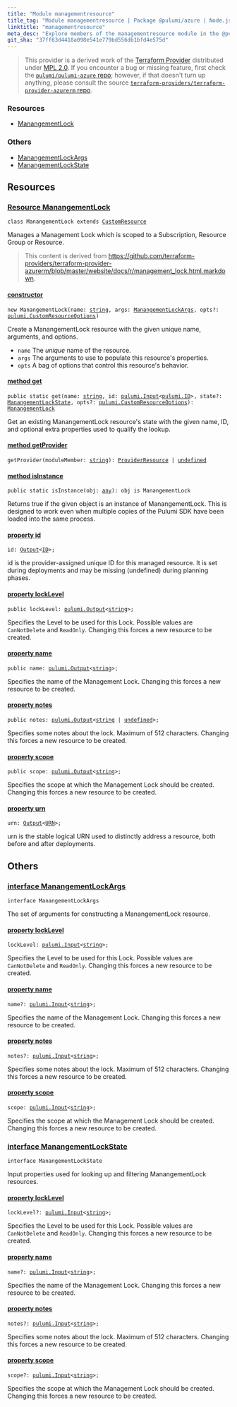 ```yaml
---
title: "Module managementresource"
title_tag: "Module managementresource | Package @pulumi/azure | Node.js SDK"
linktitle: "managementresource"
meta_desc: "Explore members of the managementresource module in the @pulumi/azure package."
git_sha: "37ff63d4418a098e541e779bd556db1bfd4e575d"
---
```


<!-- WARNING: this page was generated by a tool. Do not edit it by hand. -->
<!-- To change it, please see https://github.com/pulumi/docs/tree/master/tools/tscdocgen. -->


> This provider is a derived work of the [Terraform Provider](https://github.com/terraform-providers/terraform-provider-azurerm)
> distributed under [MPL 2.0](https://www.mozilla.org/en-US/MPL/2.0/). If you encounter a bug or missing feature,
> first check the [`pulumi/pulumi-azure` repo](https://github.com/pulumi/pulumi-azure/issues); however, if that doesn't turn up anything,
> please consult the source [`terraform-providers/terraform-provider-azurerm` repo](https://github.com/terraform-providers/terraform-provider-azurerm/issues).





<h3>Resources</h3>
<ul class="api">
    <li><a href="#ManangementLock"><span class="symbol resource"></span>ManangementLock</a></li>
</ul>


<h3>Others</h3>
<ul class="api">
    <li><a href="#ManangementLockArgs"><span class="symbol api"></span>ManangementLockArgs</a></li>
    <li><a href="#ManangementLockState"><span class="symbol api"></span>ManangementLockState</a></li>
</ul>


<h2 id="resources">Resources</h2>
<h3 class="pdoc-module-header" id="ManangementLock" data-link-title="ManangementLock">
    <a href="https://github.com/pulumi/pulumi-azure/blob/{{< param git_sha >}}/sdk/nodejs/managementresource/manangementLock.ts#L12">
        Resource <strong>ManangementLock</strong>
    </a>
</h3>

<pre class="highlight"><code><span class='kr'>class</span> <span class='nx'>ManangementLock</span> <span class='kr'>extends</span> <a href='/docs/reference/pkg/nodejs/pulumi/pulumi/#CustomResource'>CustomResource</a></code></pre>

Manages a Management Lock which is scoped to a Subscription, Resource Group or Resource.

> This content is derived from https://github.com/terraform-providers/terraform-provider-azurerm/blob/master/website/docs/r/management_lock.html.markdown.

<h4 class="pdoc-member-header" id="ManangementLock-constructor">
<a class="pdoc-child-name" href="https://github.com/pulumi/pulumi-azure/blob/{{< param git_sha >}}/sdk/nodejs/managementresource/manangementLock.ts#L54"> <b>constructor</b></a>
</h4>


<pre class="highlight"><code><span class='kd'></span><span class='kd'>new</span> ManangementLock(name: <span class='kd'><a href='https://developer.mozilla.org/en-US/docs/Web/JavaScript/Reference/Global_Objects/String'>string</a></span>, args: <a href='#ManangementLockArgs'>ManangementLockArgs</a>, opts?: <a href='/docs/reference/pkg/nodejs/pulumi/pulumi/#CustomResourceOptions'>pulumi.CustomResourceOptions</a>)</code></pre>


Create a ManangementLock resource with the given unique name, arguments, and options.

* `name` The _unique_ name of the resource.
* `args` The arguments to use to populate this resource&#39;s properties.
* `opts` A bag of options that control this resource&#39;s behavior.

<h4 class="pdoc-member-header" id="ManangementLock-get">
<a class="pdoc-child-name" href="https://github.com/pulumi/pulumi-azure/blob/{{< param git_sha >}}/sdk/nodejs/managementresource/manangementLock.ts#L21">method <b>get</b></a>
</h4>


<pre class="highlight"><code><span class='kd'>public static </span>get(name: <span class='kd'><a href='https://developer.mozilla.org/en-US/docs/Web/JavaScript/Reference/Global_Objects/String'>string</a></span>, id: <a href='/docs/reference/pkg/nodejs/pulumi/pulumi/#Input'>pulumi.Input</a>&lt;<a href='/docs/reference/pkg/nodejs/pulumi/pulumi/#ID'>pulumi.ID</a>&gt;, state?: <a href='#ManangementLockState'>ManangementLockState</a>, opts?: <a href='/docs/reference/pkg/nodejs/pulumi/pulumi/#CustomResourceOptions'>pulumi.CustomResourceOptions</a>): <a href='#ManangementLock'>ManangementLock</a></code></pre>


Get an existing ManangementLock resource's state with the given name, ID, and optional extra
properties used to qualify the lookup.

<h4 class="pdoc-member-header" id="ManangementLock-getProvider">
<a class="pdoc-child-name" href="https://github.com/pulumi/pulumi-azure/blob/{{< param git_sha >}}/sdk/nodejs/managementresource/manangementLock.ts#L12">method <b>getProvider</b></a>
</h4>


<pre class="highlight"><code><span class='kd'></span>getProvider(moduleMember: <span class='kd'><a href='https://developer.mozilla.org/en-US/docs/Web/JavaScript/Reference/Global_Objects/String'>string</a></span>): <a href='/docs/reference/pkg/nodejs/pulumi/pulumi/#ProviderResource'>ProviderResource</a> | <span class='kd'><a href='https://developer.mozilla.org/en-US/docs/Web/JavaScript/Reference/Global_Objects/undefined'>undefined</a></span></code></pre>

<h4 class="pdoc-member-header" id="ManangementLock-isInstance">
<a class="pdoc-child-name" href="https://github.com/pulumi/pulumi-azure/blob/{{< param git_sha >}}/sdk/nodejs/managementresource/manangementLock.ts#L32">method <b>isInstance</b></a>
</h4>


<pre class="highlight"><code><span class='kd'>public static </span>isInstance(obj: <span class='kd'><a href='https://www.typescriptlang.org/docs/handbook/basic-types.html#any'>any</a></span>): obj is ManangementLock</code></pre>


Returns true if the given object is an instance of ManangementLock.  This is designed to work even
when multiple copies of the Pulumi SDK have been loaded into the same process.

<h4 class="pdoc-member-header" id="ManangementLock-id">
<a class="pdoc-child-name" href="https://github.com/pulumi/pulumi-azure/blob/{{< param git_sha >}}/sdk/nodejs/managementresource/manangementLock.ts#L12">property <b>id</b></a>
</h4>

<pre class="highlight"><code><span class='kd'></span>id: <a href='/docs/reference/pkg/nodejs/pulumi/pulumi/#Output'>Output</a>&lt;<a href='/docs/reference/pkg/nodejs/pulumi/pulumi/#ID'>ID</a>&gt;;</code></pre>

id is the provider-assigned unique ID for this managed resource.  It is set during
deployments and may be missing (undefined) during planning phases.

<h4 class="pdoc-member-header" id="ManangementLock-lockLevel">
<a class="pdoc-child-name" href="https://github.com/pulumi/pulumi-azure/blob/{{< param git_sha >}}/sdk/nodejs/managementresource/manangementLock.ts#L42">property <b>lockLevel</b></a>
</h4>

<pre class="highlight"><code><span class='kd'>public </span>lockLevel: <a href='/docs/reference/pkg/nodejs/pulumi/pulumi/#Output'>pulumi.Output</a>&lt;<span class='kd'><a href='https://developer.mozilla.org/en-US/docs/Web/JavaScript/Reference/Global_Objects/String'>string</a></span>&gt;;</code></pre>

Specifies the Level to be used for this Lock. Possible values are `CanNotDelete` and `ReadOnly`. Changing this forces a new resource to be created.

<h4 class="pdoc-member-header" id="ManangementLock-name">
<a class="pdoc-child-name" href="https://github.com/pulumi/pulumi-azure/blob/{{< param git_sha >}}/sdk/nodejs/managementresource/manangementLock.ts#L46">property <b>name</b></a>
</h4>

<pre class="highlight"><code><span class='kd'>public </span>name: <a href='/docs/reference/pkg/nodejs/pulumi/pulumi/#Output'>pulumi.Output</a>&lt;<span class='kd'><a href='https://developer.mozilla.org/en-US/docs/Web/JavaScript/Reference/Global_Objects/String'>string</a></span>&gt;;</code></pre>

Specifies the name of the Management Lock. Changing this forces a new resource to be created.

<h4 class="pdoc-member-header" id="ManangementLock-notes">
<a class="pdoc-child-name" href="https://github.com/pulumi/pulumi-azure/blob/{{< param git_sha >}}/sdk/nodejs/managementresource/manangementLock.ts#L50">property <b>notes</b></a>
</h4>

<pre class="highlight"><code><span class='kd'>public </span>notes: <a href='/docs/reference/pkg/nodejs/pulumi/pulumi/#Output'>pulumi.Output</a>&lt;<span class='kd'><a href='https://developer.mozilla.org/en-US/docs/Web/JavaScript/Reference/Global_Objects/String'>string</a></span> | <span class='kd'><a href='https://developer.mozilla.org/en-US/docs/Web/JavaScript/Reference/Global_Objects/undefined'>undefined</a></span>&gt;;</code></pre>

Specifies some notes about the lock. Maximum of 512 characters. Changing this forces a new resource to be created.

<h4 class="pdoc-member-header" id="ManangementLock-scope">
<a class="pdoc-child-name" href="https://github.com/pulumi/pulumi-azure/blob/{{< param git_sha >}}/sdk/nodejs/managementresource/manangementLock.ts#L54">property <b>scope</b></a>
</h4>

<pre class="highlight"><code><span class='kd'>public </span>scope: <a href='/docs/reference/pkg/nodejs/pulumi/pulumi/#Output'>pulumi.Output</a>&lt;<span class='kd'><a href='https://developer.mozilla.org/en-US/docs/Web/JavaScript/Reference/Global_Objects/String'>string</a></span>&gt;;</code></pre>

Specifies the scope at which the Management Lock should be created. Changing this forces a new resource to be created.

<h4 class="pdoc-member-header" id="ManangementLock-urn">
<a class="pdoc-child-name" href="https://github.com/pulumi/pulumi-azure/blob/{{< param git_sha >}}/sdk/nodejs/managementresource/manangementLock.ts#L12">property <b>urn</b></a>
</h4>

<pre class="highlight"><code><span class='kd'></span>urn: <a href='/docs/reference/pkg/nodejs/pulumi/pulumi/#Output'>Output</a>&lt;<a href='/docs/reference/pkg/nodejs/pulumi/pulumi/#URN'>URN</a>&gt;;</code></pre>

urn is the stable logical URN used to distinctly address a resource, both before and after
deployments.



<h2 id="apis">Others</h2>
<h3 class="pdoc-module-header" id="ManangementLockArgs" data-link-title="ManangementLockArgs">
    <a href="https://github.com/pulumi/pulumi-azure/blob/{{< param git_sha >}}/sdk/nodejs/managementresource/manangementLock.ts#L121">
        interface <strong>ManangementLockArgs</strong>
    </a>
</h3>

<pre class="highlight"><code><span class='kr'>interface</span> <span class='nx'>ManangementLockArgs</span></code></pre>

The set of arguments for constructing a ManangementLock resource.

<h4 class="pdoc-member-header" id="ManangementLockArgs-lockLevel">
<a class="pdoc-child-name" href="https://github.com/pulumi/pulumi-azure/blob/{{< param git_sha >}}/sdk/nodejs/managementresource/manangementLock.ts#L125">property <b>lockLevel</b></a>
</h4>

<pre class="highlight"><code><span class='kd'></span>lockLevel: <a href='/docs/reference/pkg/nodejs/pulumi/pulumi/#Input'>pulumi.Input</a>&lt;<span class='kd'><a href='https://developer.mozilla.org/en-US/docs/Web/JavaScript/Reference/Global_Objects/String'>string</a></span>&gt;;</code></pre>

Specifies the Level to be used for this Lock. Possible values are `CanNotDelete` and `ReadOnly`. Changing this forces a new resource to be created.

<h4 class="pdoc-member-header" id="ManangementLockArgs-name">
<a class="pdoc-child-name" href="https://github.com/pulumi/pulumi-azure/blob/{{< param git_sha >}}/sdk/nodejs/managementresource/manangementLock.ts#L129">property <b>name</b></a>
</h4>

<pre class="highlight"><code><span class='kd'></span>name?: <a href='/docs/reference/pkg/nodejs/pulumi/pulumi/#Input'>pulumi.Input</a>&lt;<span class='kd'><a href='https://developer.mozilla.org/en-US/docs/Web/JavaScript/Reference/Global_Objects/String'>string</a></span>&gt;;</code></pre>

Specifies the name of the Management Lock. Changing this forces a new resource to be created.

<h4 class="pdoc-member-header" id="ManangementLockArgs-notes">
<a class="pdoc-child-name" href="https://github.com/pulumi/pulumi-azure/blob/{{< param git_sha >}}/sdk/nodejs/managementresource/manangementLock.ts#L133">property <b>notes</b></a>
</h4>

<pre class="highlight"><code><span class='kd'></span>notes?: <a href='/docs/reference/pkg/nodejs/pulumi/pulumi/#Input'>pulumi.Input</a>&lt;<span class='kd'><a href='https://developer.mozilla.org/en-US/docs/Web/JavaScript/Reference/Global_Objects/String'>string</a></span>&gt;;</code></pre>

Specifies some notes about the lock. Maximum of 512 characters. Changing this forces a new resource to be created.

<h4 class="pdoc-member-header" id="ManangementLockArgs-scope">
<a class="pdoc-child-name" href="https://github.com/pulumi/pulumi-azure/blob/{{< param git_sha >}}/sdk/nodejs/managementresource/manangementLock.ts#L137">property <b>scope</b></a>
</h4>

<pre class="highlight"><code><span class='kd'></span>scope: <a href='/docs/reference/pkg/nodejs/pulumi/pulumi/#Input'>pulumi.Input</a>&lt;<span class='kd'><a href='https://developer.mozilla.org/en-US/docs/Web/JavaScript/Reference/Global_Objects/String'>string</a></span>&gt;;</code></pre>

Specifies the scope at which the Management Lock should be created. Changing this forces a new resource to be created.

<h3 class="pdoc-module-header" id="ManangementLockState" data-link-title="ManangementLockState">
    <a href="https://github.com/pulumi/pulumi-azure/blob/{{< param git_sha >}}/sdk/nodejs/managementresource/manangementLock.ts#L99">
        interface <strong>ManangementLockState</strong>
    </a>
</h3>

<pre class="highlight"><code><span class='kr'>interface</span> <span class='nx'>ManangementLockState</span></code></pre>

Input properties used for looking up and filtering ManangementLock resources.

<h4 class="pdoc-member-header" id="ManangementLockState-lockLevel">
<a class="pdoc-child-name" href="https://github.com/pulumi/pulumi-azure/blob/{{< param git_sha >}}/sdk/nodejs/managementresource/manangementLock.ts#L103">property <b>lockLevel</b></a>
</h4>

<pre class="highlight"><code><span class='kd'></span>lockLevel?: <a href='/docs/reference/pkg/nodejs/pulumi/pulumi/#Input'>pulumi.Input</a>&lt;<span class='kd'><a href='https://developer.mozilla.org/en-US/docs/Web/JavaScript/Reference/Global_Objects/String'>string</a></span>&gt;;</code></pre>

Specifies the Level to be used for this Lock. Possible values are `CanNotDelete` and `ReadOnly`. Changing this forces a new resource to be created.

<h4 class="pdoc-member-header" id="ManangementLockState-name">
<a class="pdoc-child-name" href="https://github.com/pulumi/pulumi-azure/blob/{{< param git_sha >}}/sdk/nodejs/managementresource/manangementLock.ts#L107">property <b>name</b></a>
</h4>

<pre class="highlight"><code><span class='kd'></span>name?: <a href='/docs/reference/pkg/nodejs/pulumi/pulumi/#Input'>pulumi.Input</a>&lt;<span class='kd'><a href='https://developer.mozilla.org/en-US/docs/Web/JavaScript/Reference/Global_Objects/String'>string</a></span>&gt;;</code></pre>

Specifies the name of the Management Lock. Changing this forces a new resource to be created.

<h4 class="pdoc-member-header" id="ManangementLockState-notes">
<a class="pdoc-child-name" href="https://github.com/pulumi/pulumi-azure/blob/{{< param git_sha >}}/sdk/nodejs/managementresource/manangementLock.ts#L111">property <b>notes</b></a>
</h4>

<pre class="highlight"><code><span class='kd'></span>notes?: <a href='/docs/reference/pkg/nodejs/pulumi/pulumi/#Input'>pulumi.Input</a>&lt;<span class='kd'><a href='https://developer.mozilla.org/en-US/docs/Web/JavaScript/Reference/Global_Objects/String'>string</a></span>&gt;;</code></pre>

Specifies some notes about the lock. Maximum of 512 characters. Changing this forces a new resource to be created.

<h4 class="pdoc-member-header" id="ManangementLockState-scope">
<a class="pdoc-child-name" href="https://github.com/pulumi/pulumi-azure/blob/{{< param git_sha >}}/sdk/nodejs/managementresource/manangementLock.ts#L115">property <b>scope</b></a>
</h4>

<pre class="highlight"><code><span class='kd'></span>scope?: <a href='/docs/reference/pkg/nodejs/pulumi/pulumi/#Input'>pulumi.Input</a>&lt;<span class='kd'><a href='https://developer.mozilla.org/en-US/docs/Web/JavaScript/Reference/Global_Objects/String'>string</a></span>&gt;;</code></pre>

Specifies the scope at which the Management Lock should be created. Changing this forces a new resource to be created.

